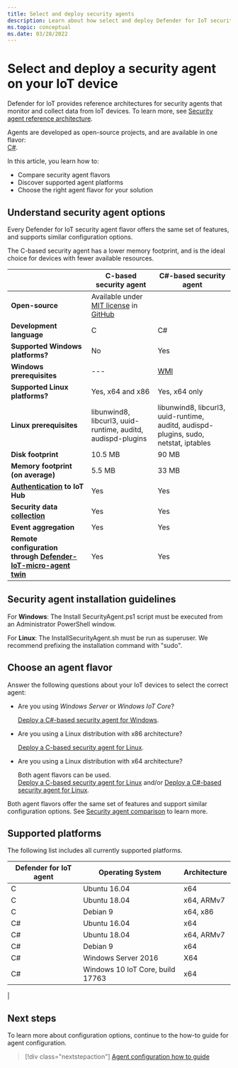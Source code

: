 ```yaml
---
title: Select and deploy security agents
description: Learn about how select and deploy Defender for IoT security agents on IoT devices.
ms.topic: conceptual
ms.date: 03/28/2022
---
```


# Select and deploy a security agent on your IoT device

Defender for IoT provides reference architectures for security agents that monitor and collect data from IoT devices.
To learn more, see [Security agent reference architecture](security-agent-architecture.md).

Agents are developed as open-source projects, and are available in one flavor: <br> [C#](https://aka.ms/iot-security-github-cs).

In this article, you learn how to:
- Compare security agent flavors
- Discover supported agent platforms
- Choose the right agent flavor for your solution

## Understand security agent options

Every Defender for IoT security agent flavor offers the same set of features, and supports similar configuration options.

The C-based security agent has a lower memory footprint, and is the ideal choice for devices with fewer available resources.

|     | C-based security agent | C#-based security agent |
| --- | ----------- | --------- |
| **Open-source** | Available under [MIT license](https://en.wikipedia.org/wiki/MIT_License) in [GitHub](https://aka.ms/iot-security-github-cs) |
| **Development language**    | C | C# |
| **Supported Windows platforms?** | No | Yes |
| **Windows prerequisites** | --- | [WMI](/windows/desktop/wmisdk/) |
| **Supported Linux platforms?** | Yes, x64 and x86 | Yes, x64 only |
| **Linux prerequisites** | libunwind8, libcurl3, uuid-runtime, auditd, audispd-plugins | libunwind8, libcurl3, uuid-runtime, auditd, audispd-plugins, sudo, netstat, iptables |
| **Disk footprint** | 10.5 MB | 90 MB |
| **Memory footprint (on average)** | 5.5 MB | 33 MB |
| **[Authentication](concept-security-agent-authentication-methods.md) to IoT Hub** | Yes | Yes |
| **Security data [collection](how-to-agent-configuration.md#supported-security-events)** | Yes | Yes |
| **Event aggregation** | Yes | Yes |
| **Remote configuration through [Defender-IoT-micro-agent twin](concept-security-module.md)** | Yes | Yes |

## Security agent installation guidelines

For **Windows**:
The Install SecurityAgent.ps1 script must be executed from an Administrator PowerShell window.

For **Linux**:
The InstallSecurityAgent.sh must be run as superuser. We recommend prefixing the installation command with "sudo".

## Choose an agent flavor

Answer the following questions about your IoT devices to select the correct agent:

- Are you using _Windows Server_ or _Windows IoT Core_?

    [Deploy a C#-based security agent for Windows](how-to-deploy-windows-cs.md).

- Are you using a Linux distribution with x86 architecture?

    [Deploy a C-based security agent for Linux](how-to-deploy-linux-c.md).

- Are you using a Linux distribution with x64 architecture?

    Both agent flavors can be used. <br>
    [Deploy a C-based security agent for Linux](how-to-deploy-linux-c.md) and/or
    [Deploy a C#-based security agent for Linux](how-to-deploy-linux-cs.md).

Both agent flavors offer the same set of features and support similar configuration options.
See [Security agent comparison](how-to-deploy-agent.md#understand-security-agent-options) to learn more.

## Supported platforms

The following list includes all currently supported platforms.

|Defender for IoT agent |Operating System |Architecture |
|--------------|------------|--------------|
|C|Ubuntu 16.04 |    x64|
|C|Ubuntu 18.04 |    x64, ARMv7|
|C|Debian 9 |    x64, x86|
|C#|Ubuntu 16.04     |x64|
|C#|Ubuntu 18.04    |x64, ARMv7|
|C#|Debian 9    |x64|
|C#|Windows Server 2016|    X64|
|C#|Windows 10 IoT Core, build 17763    |x64|
|

## Next steps

To learn more about configuration options, continue to the how-to guide for agent configuration.
> [!div class="nextstepaction"]
> [Agent configuration how to guide](./how-to-agent-configuration.md)
